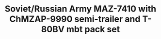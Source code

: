 ---
layout: product
title: "Soviet/Russian Army MAZ-7410 with ChMZAP-9990 semi-trailer and T-80BV mbt pack set"
price: "5600" 
desc: "Maketa"
img_path: "/assets/img/UA72153.webp"
brand: "N/A"
available: false
special_offer: false
new: false
soon: false
cat: "010000"
subcat: "013300"
subsubcat: "0N/A"
sifra: "UA72153"
popular: false
spec: false
---